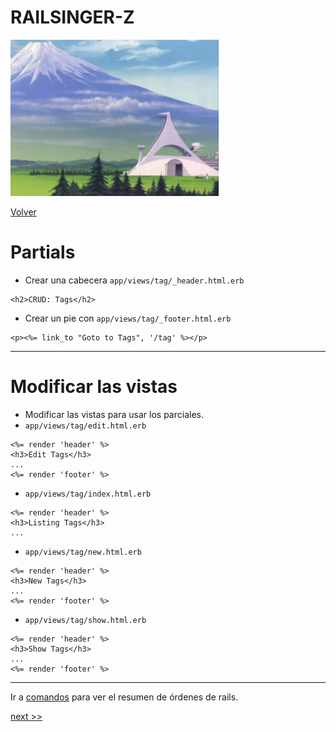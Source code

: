 
# RAILSINGER-Z

![](images/laboratorio.png)

[Volver](README.md)

# Partials

* Crear una cabecera `app/views/tag/_header.html.erb`
```
<h2>CRUD: Tags</h2>
```

* Crear un pie con `app/views/tag/_footer.html.erb`
```
<p><%= link_to "Goto to Tags", '/tag' %></p>
```

---

# Modificar las vistas

* Modificar las vistas para usar los parciales.
* `app/views/tag/edit.html.erb`
```
<%= render 'header' %>
<h3>Edit Tags</h3>
...
<%= render 'footer' %>
```
* `app/views/tag/index.html.erb`
```
<%= render 'header' %>
<h3>Listing Tags</h3>
...
```
* `app/views/tag/new.html.erb`
```
<%= render 'header' %>
<h3>New Tags</h3>
...
<%= render 'footer' %>
```
* `app/views/tag/show.html.erb`
```
<%= render 'header' %>
<h3>Show Tags</h3>
...
<%= render 'footer' %>
```

---

Ir a [comandos](99-commands.md) para ver el resumen de órdenes de rails.

[next >>](13-layout.md)
